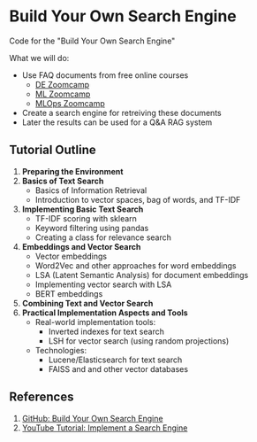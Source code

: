 # Build Your Own Search Engine

Code for the "Build Your Own Search Engine"

What we will do:

- Use FAQ documents from free online courses
    - [DE Zoomcamp](https://docs.google.com/document/d/19bnYs80DwuUimHM65UV3sylsCn2j1vziPOwzBwQrebw/edit?usp=sharing)
    - [ML Zoomcamp](https://docs.google.com/document/d/1LpPanc33QJJ6BSsyxVg-pWNMplal84TdZtq10naIhD8/edit?usp=sharing)
    - [MLOps Zoomcamp](https://docs.google.com/document/d/12TlBfhIiKtyBv8RnsoJR6F72bkPDGEvPOItJIxaEzE0/edit?usp=sharing)
- Create a search engine for retreiving these documents
- Later the results can be used for a Q&A RAG system

## Tutorial Outline
1. **Preparing the Environment**
2. **Basics of Text Search**
    - Basics of Information Retrieval
    - Introduction to vector spaces, bag of words, and TF-IDF
3. **Implementing Basic Text Search**
    - TF-IDF scoring with sklearn
    - Keyword filtering using pandas
    - Creating a class for relevance search
4. **Embeddings and Vector Search**
    - Vector embeddings
    - Word2Vec and other approaches for word embeddings
    - LSA (Latent Semantic Analysis) for document 
    embeddings
    - Implementing vector search with LSA
    - BERT embeddings
5. **Combining Text and Vector Search**
6. **Practical Implementation Aspects and Tools**
    - Real-world implementation tools:
        - Inverted indexes for text search
        - LSH for vector search (using random projections)
    - Technologies:
        - Lucene/Elasticsearch for text search
        - FAISS and and other vector databases

## References

1. [GitHub: Build Your Own Search Engine](https://github.com/alexeygrigorev/build-your-own-search-engine)
2. [YouTube Tutorial: Implement a Search Engine](https://www.youtube.com/watch?v=nMrGK5QgPVE&t)